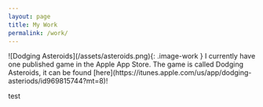 ```yaml
---
layout: page
title: My Work
permalink: /work/
---
```



<div markdown="1">![Dodging Asteroids](/assets/asteroids.png){: .image-work } I currently have one published game in the Apple App Store. The game is called Dodging Asteroids, it can be found [here](https://itunes.apple.com/us/app/dodging-asteriods/id969815744?mt=8)!
</div>

test

